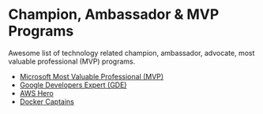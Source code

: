 # Champion, Ambassador & MVP Programs

Awesome list of technology related champion, ambassador, advocate, most valuable professional (MVP) programs.

- [Microsoft Most Valuable Professional (MVP)](https://mvp.microsoft.com/)
- [Google Developers Expert (GDE)](https://developers.google.com/community/experts)
- [AWS Hero](https://aws.amazon.com/developer/community/heroes/)
- [Docker Captains](https://www.docker.com/community/captains)
